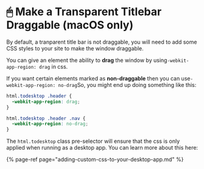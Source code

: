 # 🖱 Make a Transparent Titlebar Draggable \(macOS only\)

By default, a tranparent title bar is not draggable, you will need to add some CSS styles to your site to make the window draggable.

You can give an element the ability to **drag** the window by using`-webkit-app-region: drag` in css.

If you want certain elements marked as **non-draggable** then you can use`-webkit-app-region: no-drag`So, you might end up doing something like this:

```css
html.todesktop .header {
  -webkit-app-region: drag;
}

html.todesktop .header .nav {
  -webkit-app-region: no-drag;
}
```

The `html.todesktop` class pre-selector will ensure that the css is only applied when running as a desktop app. You can learn more about this here:

{% page-ref page="adding-custom-css-to-your-desktop-app.md" %}

